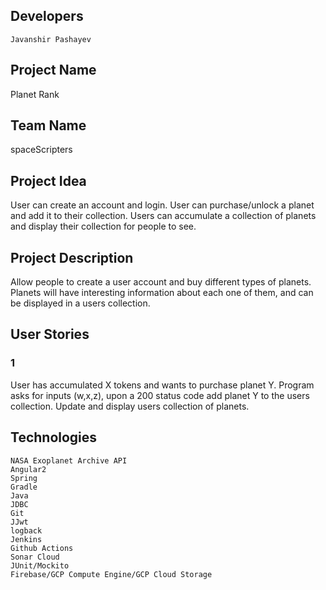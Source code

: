 ## Developers
    Javanshir Pashayev

## Project Name
Planet Rank 
   
## Team Name
spaceScripters

## Project Idea 
User can create an account and login. User can purchase/unlock a planet and add it to their collection. Users can accumulate a collection of planets and display their collection for people to see.

## Project Description
Allow people to create a user account and buy different types of planets. Planets will have interesting information about each one of them, and can be displayed in a users collection.

## User Stories
### 1 
User has accumulated X tokens and wants to purchase planet Y. Program asks for inputs (w,x,z), upon a 200 status code add planet Y to the users collection. Update and display users collection of planets.

## Technologies 
    NASA Exoplanet Archive API 
    Angular2
    Spring
    Gradle 
    Java
    JDBC
    Git
    JJwt
    logback
    Jenkins
    Github Actions
    Sonar Cloud
    JUnit/Mockito
    Firebase/GCP Compute Engine/GCP Cloud Storage